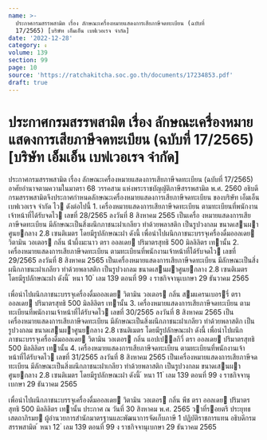 ```yaml
---
name: >-
  ประกาศกรมสรรพสามิต เรื่อง ลักษณะเครื่องหมายแสดงการเสียภาษีจดทะเบียน (ฉบับที่
  17/2565) [บริษัท เอ็มเอ็น เบฟเวอเรจ จำกัด]
date: '2022-12-28'
category: ง
volume: 139
section: 99
page: 10
source: 'https://ratchakitcha.soc.go.th/documents/17234853.pdf'
draft: true
---
```


# ประกาศกรมสรรพสามิต เรื่อง ลักษณะเครื่องหมายแสดงการเสียภาษีจดทะเบียน (ฉบับที่ 17/2565) [บริษัท เอ็มเอ็น เบฟเวอเรจ จำกัด]

ประกาศกรมสรรพสามิต เรื่อง ลักษณะเครื่องหมายแสดงการเสียภาษีจดทะเบียน (ฉบับที่ 17/2565) อาศัยอํานาจตามความในมาตรา 68 วรรคสาม แห่งพระราชบัญญัติภาษีสรรพสามิต พ.ศ. 2560 อธิบดีกรมสรรพสามิตจึงประกาศกําหนดลักษณะเครื่องหมายแสดงการเสียภาษีจดทะเบียน ของบริษัท เอ็มเอ็น เบฟเวอเรจ จํากัด ไว ดังต่อไปนี้ 1. เครื่องหมายแสดงการเสียภาษีจดทะเบียน ตามทะเบียนที่พนักงานเจ้าหน้าที่ได้รับจดไว เลขที่ 28/2565 ลงวันที่ 8 สิงหาคม 2565 เป็นเครื่อ งหมายแสดงการเสียภาษีจดทะเบียน มีลักษณะเป็นสิ่งผนึกภาชนะฝาเกลียว ทําด้วยพลาสติก เป็นรูปวงกลม ขนาดเสนผาศูนยกลาง 2.8 เซนติเมตร โดยมีรูปลักษณะฝา ดังนี้ เพื่อนําไปผนึกภาชนะบรรจุเครื่องดื่มออลเดย วิตามิน วอเตอร กลิ่น น้ําผึ้งมะนาว ตรา ออลเดย ปริมาตรสุทธิ 500 มิลลิลิตร เทานั้น 2. เครื่องหมายแสดงการเสียภาษีจดทะเบียน ตามทะเบียนที่พนักงานเจ้าหน้าที่ได้รับจดไว เลขที่ 29/2565 ลงวันที่ 8 สิงหาคม 2565 เป็นเครื่องหมายแสดงการเสียภาษีจดทะเบียน มีลักษณะเป็นสิ่งผนึกภาชนะฝาเกลียว ทําด้วยพลาสติก เป็นรูปวงกลม ขนาดเสนผาศูนยกลาง 2.8 เซนติเมตร โดยมีรูปลักษณะฝา ดังนี้ ้ หนา 10 ่ เลม 139 ตอนที่ 99 ง ราชกิจจานุเบกษา 29 ธันวาคม 2565

เพื่อนําไปผนึกภาชนะบรรจุเครื่องดื่มออลเดย วิตามิน วอเตอร กลิ่น สมแครนเบอรรี่ ตรา ออลเดย ปริมาตรสุทธิ 500 มิลลิลิตร เทานั้น 3. เครื่องหมายแสดงการเสียภาษีจดทะเบียน ตามทะเบียนที่พนักงานเจ้าหน้าที่ได้รับจดไว เลขที่ 30/2565 ลงวันที่ 8 สิงหาคม 2565 เป็นเครื่องหมายแสดงการเสียภาษีจดทะเบียน มีลักษณะเป็นสิ่งผนึกภาชนะฝาเกลียว ทําด้วยพลาสติก เป็นรูปวงกลม ขนาดเสนผาศูนยกลาง 2.8 เซนติเมตร โดยมีรูปลักษณะฝา ดังนี้ เพื่อนําไปผนึกภาชนะบรรจุเครื่องดื่มออลเดย วิตามิน วอเตอร กลิ่น แอปเปลกีวี่ ตรา ออลเดย ปริมาตรสุทธิ 500 มิลลิลิตร เทานั้น 4. เครื่องหมายแสดงการเสียภาษีจดทะเบียน ตามทะเบียนที่พนักงานเจ้าหน้าที่ได้รับจดไว เลขที่ 31/2565 ลงวันที่ 8 สิงหาคม 2565 เป็นเครื่องหมายแสดงการเสียภาษีจดทะเบียน มีลักษณะเป็นสิ่งผนึกภาชนะฝาเกลียว ทําด้วยพลาสติก เป็นรูปวงกลม ขนาดเสนผาศูนยกลาง 2.8 เซนติเมตร โดยมีรูปลักษณะฝา ดังนี้ ้ หนา 11 ่ เลม 139 ตอนที่ 99 ง ราชกิจจานุเบกษา 29 ธันวาคม 2565

เพื่อนําไปผนึกภาชนะบรรจุเครื่องดื่มออลเดย วิตามิน วอเตอร กลิ่น พีช ตรา ออลเดย ปริมาตร สุทธิ 500 มิลลิลิตร เทานั้น ประกาศ ณ วันที่ 30 สิงหาคม พ.ศ. 2565 วาที่รอยตรี ประยุทธ เสตถาภิรมย ผู้อํานวยการสํานักมาตรฐานและพัฒนาการจัดเก็บภาษี 1 ปฏิบัติราชการแทน อธิบดีกรมสรรพสามิต ้ หนา 12 ่ เลม 139 ตอนที่ 99 ง ราชกิจจานุเบกษา 29 ธันวาคม 2565
